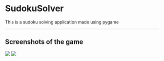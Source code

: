 # SudokuSolver
This is a sudoku solving application made using pygame

<hr>

## Screenshots of the game

<img src = "Demo/Screenshot from 2022-06-21 21-52-48.png">
<img src = "Demo/Screenshot from 2022-06-21 21-51-59.png">
